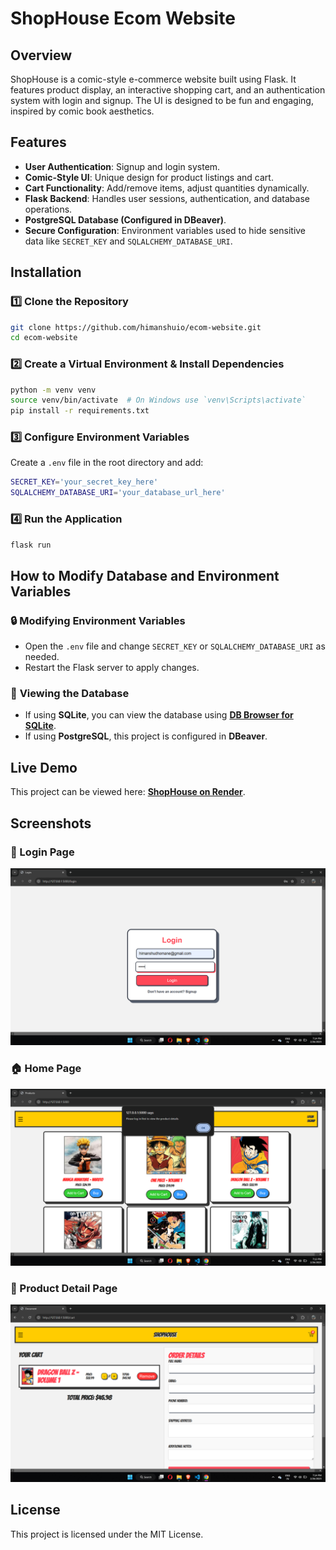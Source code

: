 # ShopHouse Ecom Website

## Overview
ShopHouse is a comic-style e-commerce website built using Flask. It features product display, an interactive shopping cart, and an authentication system with login and signup. The UI is designed to be fun and engaging, inspired by comic book aesthetics.

## Features
- **User Authentication**: Signup and login system.
- **Comic-Style UI**: Unique design for product listings and cart.
- **Cart Functionality**: Add/remove items, adjust quantities dynamically.
- **Flask Backend**: Handles user sessions, authentication, and database operations.
- **PostgreSQL Database (Configured in DBeaver)**.
- **Secure Configuration**: Environment variables used to hide sensitive data like `SECRET_KEY` and `SQLALCHEMY_DATABASE_URI`.

## Installation
### 1️⃣ Clone the Repository
```sh
git clone https://github.com/himanshuio/ecom-website.git
cd ecom-website
```

### 2️⃣ Create a Virtual Environment & Install Dependencies
```sh
python -m venv venv
source venv/bin/activate  # On Windows use `venv\Scripts\activate`
pip install -r requirements.txt
```

### 3️⃣ Configure Environment Variables
Create a `.env` file in the root directory and add:
```sh
SECRET_KEY='your_secret_key_here'
SQLALCHEMY_DATABASE_URI='your_database_url_here'
```

### 4️⃣ Run the Application
```sh
flask run
```

## How to Modify Database and Environment Variables
### 🔒 **Modifying Environment Variables**
- Open the `.env` file and change `SECRET_KEY` or `SQLALCHEMY_DATABASE_URI` as needed.
- Restart the Flask server to apply changes.

### 📂 **Viewing the Database**
- If using **SQLite**, you can view the database using **[DB Browser for SQLite](https://sqlitebrowser.org/)**.
- If using **PostgreSQL**, this project is configured in **DBeaver**.

## Live Demo
This project can be viewed here: **[ShopHouse on Render](https://shophouse-xh8n.onrender.com/)**.

## Screenshots
### 🔑 Login Page
![Login Page](img/h.png)

### 🏠 Home Page
![Home Page](img/home.png)

### 🛒 Product Detail Page
![Product Detail](img/hdetails.png)

## License
This project is licensed under the MIT License.

